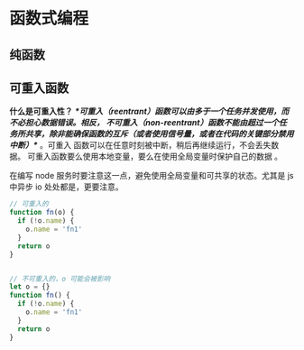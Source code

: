 # 函数式编程



## 纯函数



## 可重入函数

**什么是可重入性？**
   ***\*可重入（reentrant）函数可以由多于一个任务并发使用，而不必担心数据错误。相反， 不可重入（non-reentrant）函数不能由超过一个任务所共享，除非能确保函数的互斥（或者使用信号量，或者在代码的关键部分禁用中断）\**** 。可重入 函数可以在任意时刻被中断，稍后再继续运行，不会丢失数据。 可重入函数要么使用本地变量，要么在使用全局变量时保护自己的数据 。

在编写 node 服务时要注意这一点，避免使用全局变量和可共享的状态。尤其是 js 中异步 io 处处都是，更要注意。

```js
// 可重入的
function fn(o) {
  if (!o.name) {
    o.name = 'fn1'
  }
  return o
}


// 不可重入的，o 可能会被影响
let o = {}
function fn() {
  if (!o.name) {
    o.name = 'fn1'
  }
  return o
}
```

